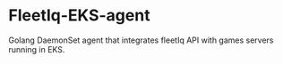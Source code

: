 # FleetIq-EKS-agent
Golang DaemonSet agent that integrates fleetIq API with games servers running in EKS.
